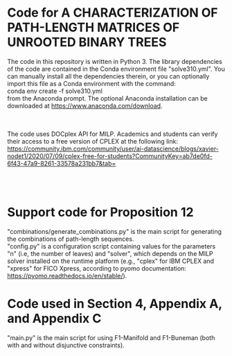 # Code for A CHARACTERIZATION OF PATH-LENGTH MATRICES OF UNROOTED BINARY TREES
The code in this repository is written in Python 3. The library dependencies of the code are contained in the Conda environment file "solve310.yml".
You can manually install all the dependencies therein, or you can optionally import this file as a Conda environment with the command:
<br>
conda env create -f solve310.yml
<br>
from the Anaconda prompt. The optional Anaconda installation can be downloaded at https://www.anaconda.com/download. 
 
<br><br>
The code uses DOCplex API for MILP. Academics and students can verify their access to a free version of CPLEX at the following link: https://community.ibm.com/community/user/ai-datascience/blogs/xavier-nodet1/2020/07/09/cplex-free-for-students?CommunityKey=ab7de0fd-6f43-47a9-8261-33578a231bb7&tab=

<br><br>



# Support code for Proposition 12

"combinations/generate_combinations.py" is the main script for generating the combinations of path-length sequences.
<br>
"config.py" is a configuration script containing values for the parameters "n" (i.e, the number of leaves) and "solver", which depends on the MILP solver installed on the runtime platform (e.g., "cplex" for IBM CPLEX and "xpress" for FICO Xpress, according to pyomo documentation: https://pyomo.readthedocs.io/en/stable/).

# Code used in Section 4, Appendix A, and Appendix C

"main.py" is the main script for using F1-Manifold and F1-Buneman (both with and without disjunctive constraints).
